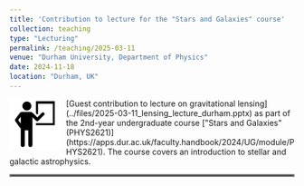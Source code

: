 ```yaml
---
title: 'Contribution to lecture for the "Stars and Galaxies" course'
collection: teaching
type: "Lecturing"
permalink: /teaching/2025-03-11
venue: "Durham University, Department of Physics"
date: 2024-11-18
location: "Durham, UK"
---
```


<img align="left" src="../images/lecture.png" width="90px" style="margin-right: 10px;">
[Guest contribution to lecture on gravitational lensing](../files/2025-03-11_lensing_lecture_durham.pptx) as part of the 2nd-year undergraduate course ["Stars and Galaxies" (PHYS2621)](https://apps.dur.ac.uk/faculty.handbook/2024/UG/module/PHYS2621). The course covers an introduction to stellar and galactic astrophysics.

<hr style="border:2px solid gray">